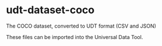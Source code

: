 # udt-dataset-coco

The COCO dataset, converted to UDT format (CSV and JSON)

These files can be imported into the Universal Data Tool.
